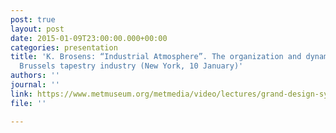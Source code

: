 ```yaml
---
post: true
layout: post
date: 2015-01-09T23:00:00.000+00:00
categories: presentation
title: 'K. Brosens: “Industrial Atmosphere”. The organization and dynamics of the
  Brussels tapestry industry (New York, 10 January)'
authors: ''
journal: ''
link: https://www.metmuseum.org/metmedia/video/lectures/grand-design-symposium-1
file: ''

---
```

